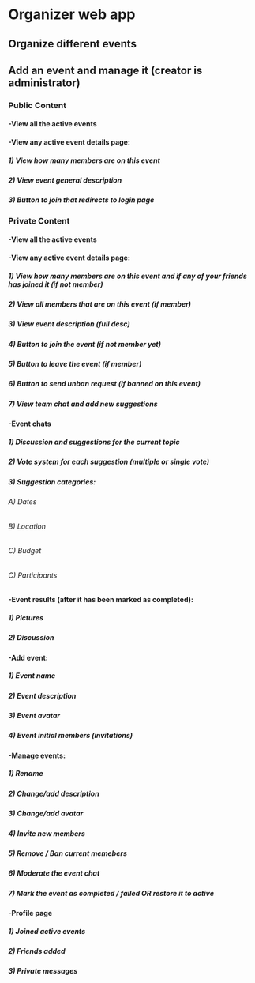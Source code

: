 # Organizer web app
 
## Organize different events
## Add an event and manage it (creator is administrator)

### Public Content
#### -View all the active events
#### -View any active event details page:
##### 1) View how many members are on this event
##### 2) View event general description
##### 3) Button to join that redirects to login page

### Private Content
#### -View all the active events
#### -View any active event details page:
##### 1) View how many members are on this event and if any of your friends has joined it (if not member)
##### 2) View all members that are on this event (if member)
##### 3) View event description (full desc)
##### 4) Button to join the event (if not member yet)
##### 5) Button to leave the event (if member)
##### 6) Button to send unban request (if banned on this event)
##### 7) View team chat and add new suggestions

#### -Event chats
##### 1) Discussion and suggestions for the current topic
##### 2) Vote system for each suggestion (multiple or single vote)
##### 3) Suggestion categories:
###### A) Dates
###### B) Location
###### C) Budget
###### C) Participants

#### -Event results (after it has been marked as completed):
##### 1) Pictures
##### 2) Discussion

#### -Add event:
##### 1) Event name
##### 2) Event description
##### 3) Event avatar
##### 4) Event initial members (invitations)

#### -Manage events:
##### 1) Rename
##### 2) Change/add description
##### 3) Change/add avatar
##### 4) Invite new members
##### 5) Remove / Ban current memebers
##### 6) Moderate the event chat
##### 7) Mark the event as completed / failed OR restore it to active

#### -Profile page
##### 1) Joined active events
##### 2) Friends added
##### 3) Private messages